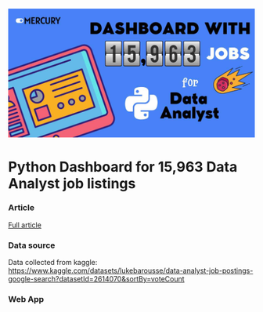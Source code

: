 ![](https://raw.githubusercontent.com/mljar/mercury-examples/main/use-cases/data-analyst-job/media/banner.jpg)

# Python Dashboard for 15,963 Data Analyst job listings

### Article

[Full article](http://127.0.0.1:4000/blog/python-dashboard-data-analyst/)

### Data source

Data collected from kaggle:
https://www.kaggle.com/datasets/lukebarousse/data-analyst-job-postings-google-search?datasetId=2614070&sortBy=voteCount


### Web App

